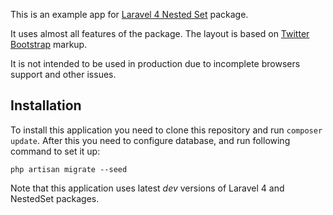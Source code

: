 This is an example app for [Laravel 4 Nested Set][1] package.

It uses almost all features of the package. The layout is based on 
[Twitter Bootstrap][2] markup.

It is not intended to be used in production due to incomplete browsers support
and other issues.

[1]: http://github.com/lazychaser/laravel4-nestedset
[2]: http://getbootstrap.com

## Installation

To install this application you need to clone this repository and run 
`composer update`. After this you need to configure database, and run following 
command to set it up:

```
php artisan migrate --seed
```

Note that this application uses latest _dev_ versions of Laravel 4 and NestedSet 
packages.